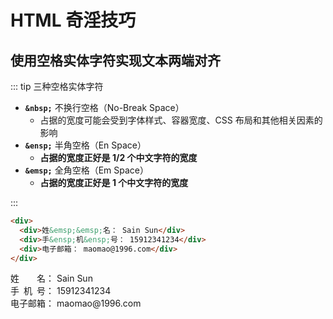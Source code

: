 # HTML 奇淫技巧

## 使用空格实体字符实现文本两端对齐

::: tip 三种空格实体字符

- **`&nbsp;`** 不换行空格（No-Break Space）
  - 占据的宽度可能会受到字体样式、容器宽度、CSS 布局和其他相关因素的影响
- **`&ensp;`** 半角空格（En Space）
  - **占据的宽度正好是 1/2 个中文字符的宽度**
- **`&emsp;`** 全角空格（Em Space）
  - **占据的宽度正好是 1 个中文字符的宽度**

:::

```html
<div>
  <div>姓&emsp;&emsp;名： Sain Sun</div>
  <div>手&ensp;机&ensp;号： 15912341234</div>
  <div>电子邮箱： maomao@1996.com</div>
</div>
```

<div>
  <div>姓&emsp;&emsp;名： Sain Sun</div>
  <div>手&ensp;机&ensp;号： 15912341234</div>
  <div>电子邮箱： maomao@1996.com</div>
</div>
